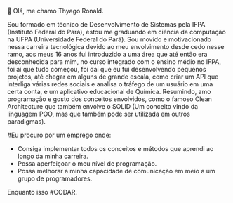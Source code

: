 👋 Olá, me chamo Thyago Ronald. 

Sou formado em técnico de Desenvolvimento de Sistemas pela IFPA (Instituto Federal do Pará), estou me graduando em ciência da computação na 
UFPA (Universidade Federal do Pará). Sou movido e motivacionado nessa carreira tecnológica devido ao meu envolvimento desde cedo nesse ramo,
aos meus 16 anos fui introduzido a uma área que até então era desconhecida para mim, no curso integrado com o ensino médio no IFPA, foi aí
que tudo começou, foi daí que eu fui desenvolvendo pequenos projetos, até chegar em alguns de grande escala, como criar um API que interliga 
várias redes sociais e analisa o tráfego de um usuário em uma certa conta, e um aplicativo educacional de Química. Resumindo, amo programação
e gosto dos conceitos envolvidos, como o famoso Clean Architecture que também envolve o SOLID (Um conceito vindo da linguagem POO, mas que 
também pode ser utilizada em outros paradigmas).

#Eu procuro por um emprego onde:

- Consiga implementar todos os conceitos e métodos que aprendi ao longo da minha carreira.
- Possa aperfeiçoar o meu nível de programação.
- Possa melhorar a minha capacidade de comunicação em meio a um grupo de programadores.

Enquanto isso #CODAR.
